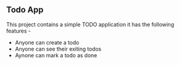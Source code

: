 ## Todo App

This project contains a simple TODO application 
it has the following features -

- Anyone can create a todo
- Anyone can see their exiting todos
- Aynone can mark a todo as done